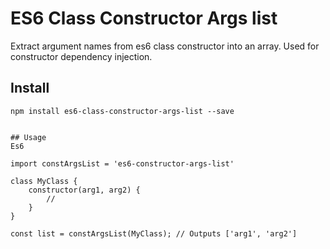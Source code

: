 # ES6 Class Constructor Args list

Extract argument names from es6 class constructor into an array. Used for constructor dependency injection.

## Install

```
npm install es6-class-constructor-args-list --save
```
```

## Usage
Es6

import constArgsList = 'es6-constructor-args-list'

class MyClass {
    constructor(arg1, arg2) {
        //
    }
}

const list = constArgsList(MyClass); // Outputs ['arg1', 'arg2']

```

